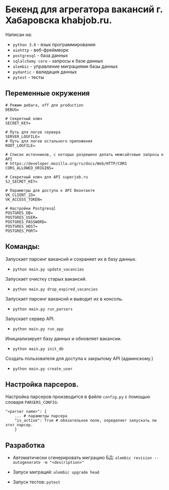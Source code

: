 # Бекенд для агрегатора вакансий г. Хабаровска khabjob.ru.

Написан на:
- `python 3.8` - язык программирования
- `aiohttp` - веб-фреймворк
- `postgresql` - база данных
- `sqlalchemy core` - запросы к базе данных
- `alembic` - управление миграциями базы данных
- `pydantic` - валидация данных
- `pytest` - тесты


## Переменные окружения

```
# Режим дебага, off для production
DEBUG=

# Секретный ключ
SECRET_KEY=

# Путь для логов сервера
SERVER_LOGFILE=
# Путь для логов остального приложения
ROOT_LOGFILE=

# Список источников, с которых разрешено делать межсайтовые запросы к API
# https://developer.mozilla.org/ru/docs/Web/HTTP/CORS
CORS_ALLOWED_ORIGINS=

# Секретный ключ для API superjob.ru
SJ_SECRET_KEY=

# Параметры для доступа к API Вконтакте
VK_CLIENT_ID=
VK_ACCESS_TOKEN=

# Настройки Postgresql
POSTGRES_DB=
POSTGRES_USER=
POSTGRES_PASSWORD=
POSTGRES_HOST=
POSTGRES_PORT=
```


## Команды:

Запускает парсинг вакансий и сохраняет их в базу данных.

- `python main.py update_vacancies`


Запускает очистку старых вакансий.

- `python main.py drop_expired_vacancies`


Запускает парсинг вакансий и выводит их в консоль.

- `python main.py run_parsers`


Запускает сервер API.

- `python main.py run_app`


Инициализирует базу данных и обновляет вакансии.

- `python main.py init_db`


Создать пользователя для доступа к закрытому API (админскому.)

- `python main.py create_user`


## Настройка парсеров.

Настройка парсеров производится в файле `config.py` с помощью словаря `PARSERS_CONFIG`:

```
"<parser name>": {
    ... # параметры парсера
    "is_active": True # обязательное поле, определяет запускать ли этот парсер.
    }
```


## Разработка

- Автоматически сгенерировать миграцию БД: `alembic revision --autogenerate -m "<description>"`

- Запуск миграций: `alembic upgrade head`

- Запуск тестов: `pytest`


